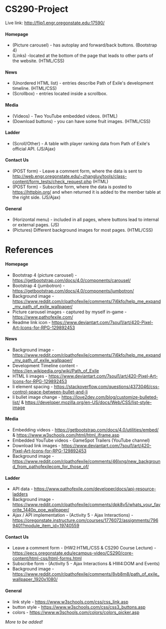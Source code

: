 # CS290-Project

Live link: http://flip1.engr.oregonstate.edu:17590/

#### Homepage
* (Picture carousel) - has autoplay and forward/back buttons. (Bootstrap 4)
* (Links) -located at the bottom of the page that leads to other parts of the website. (HTML/CSS)

#### News
* (Unordered HTML list) - entries describe Path of Exile's development timeline. (HTML/CSS)
* (Scrollbox) - entries located inside a scrollbox. 

#### Media
* (Videos) - Two YouTube embedded videos. (HTML)
* (Download buttons) - you can have some fruit images. (HTML/CSS)

#### Ladder 
* (Scroll/Other) - A table with player ranking data from Path of Exile's official API. (JS/Ajax)

#### Contact Us
* (POST form) - Leave a comment form, where the data is sent to http://web.engr.oregonstate.edu/~zhangluy/tools/class-content/form_tests/check_request.php (HTML)
* (POST form) - Subscribe form, where the data is posted to https://httpbin.org/ and when returned it is added to the member table at the right side. (JS/Ajax)

#### General
* (Horizontal menu) - included in all pages, where buttons lead to internal or external pages. (JS)
* (Pictures) Different background images for most pages. (HTML/CSS)

# References
#### Homepage
* Bootstrap 4 (picture carousel) - https://getbootstrap.com/docs/4.0/components/carousel/
* Bootstrap 4 (jumbotron) - https://getbootstrap.com/docs/4.0/components/jumbotron/
* Background image - https://www.reddit.com/r/pathofexile/comments/7i6kfo/help_me_expand_my_path_of_exile_wallpaper/
* Picture carousel images - captured by myself in-game - https://www.pathofexile.com/
* Readme link icon - https://www.deviantart.com/7soul1/art/420-Pixel-Art-Icons-for-RPG-129892453

#### News
* Background image - https://www.reddit.com/r/pathofexile/comments/7i6kfo/help_me_expand_my_path_of_exile_wallpaper/
* Development Timeline content - https://en.wikipedia.org/wiki/Path_of_Exile
* HTML li images - https://www.deviantart.com/7soul1/art/420-Pixel-Art-Icons-for-RPG-129892453
* li element spacing - https://stackoverflow.com/questions/4373046/css-control-space-between-bullet-and-li
* li bullet image change - https://love2dev.com/blog/customize-bulleted-list/ & https://developer.mozilla.org/en-US/docs/Web/CSS/list-style-image

#### Media
* Embedding videos - https://getbootstrap.com/docs/4.0/utilities/embed/ & https://www.w3schools.com/html/html_iframe.asp
* Embedded YouTube videos - GameSpot Trailers (YouTube channel)
* Download link images - https://www.deviantart.com/7soul1/art/420-Pixel-Art-Icons-for-RPG-129892453
* Background image - https://www.reddit.com/r/pathofexile/comments/46lxng/new_background_from_pathofexilecom_for_those_of/

#### Ladder
* API data - https://www.pathofexile.com/developer/docs/api-resource-ladders
* Background image - https://www.reddit.com/r/pathofexile/comments/dpk8v5/whats_your_favorite_1440p_poe_wallpaper/ 
* Ajax / API implementation - (Activity 5 - Ajax Interactions) - https://oregonstate.instructure.com/courses/1776072/assignments/7969401?module_item_id=19740559

#### Contact Us
* Leave a comment form - (HW2:HTML/CSS & CS290 Course Lecture) - https://eecs.oregonstate.edu/ecampus-video/CS290/core-content/html-css/html-forms.html
* Subscribe form - (Activity 5 - Ajax Interactions & HW4:DOM and Events)
* Background image - https://www.reddit.com/r/pathofexile/comments/8vb8m8/path_of_exile_wallpaper_1920x1080/

#### General
* link style - https://www.w3schools.com/css/css_link.asp
* button style - https://www.w3schools.com/css/css3_buttons.asp
* colors - https://www.w3schools.com/colors/colors_picker.asp

*More to be added!*

